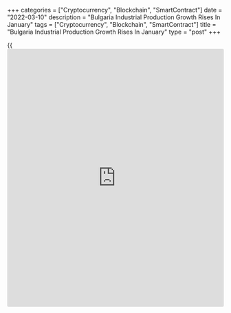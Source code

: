 +++
categories = ["Cryptocurrency", "Blockchain", "SmartContract"]
date = "2022-03-10"
description = "Bulgaria Industrial Production Growth Rises In January"
tags = ["Cryptocurrency", "Blockchain", "SmartContract"]
title = "Bulgaria Industrial Production Growth Rises In January"
type = "post"
+++

{{<iframe id="large-banner" src="https://www.bounty.group/#slide=9.0" width="100%" height="600" scrolling="no" style="border: 0px solid rgb(216, 221, 230); border-radius: 3px;">}}

Bulgaria's industrial production grew at a faster pace in January, data
from the National Statistical Institute showed on Thursday.

Industrial production rose 16.5 percent year-on-year in January,
following a 14.7 percent increase in December.

Manufacturing output grew 11.0 percent annually in January, following a
9.5 percent increase in the previous month.

Electricity, gas, steam and air conditioning supply production gained
29.6 percent and output of mining and quarrying surged 53.6 percent.

On a monthly basis, industrial production rose 1.9 percent in January,
following a 1.3 percent gain in the preceding month.

For comments and feedback [contact](https://www.playgroundfx.com/contact/): editorial@rtt[news](https://www.letsplayfx.com/blog/forex-news-website/).com

[Economic News][1]

 **What parts of the world are seeing the best (and worst) economic
performances lately? Click[here][2] to check out our [Econ Scorecard][2]
and find out! See up-to-the-moment [ranking](https://www.playgroundfx.com/blog/crypto-exchange-ranking/)s for the best and worst
performers in [GDP][3], [unemployment rate][4], [inflation][5] and much
more.**

   1. www.rtt[news](https://www.letsplayfx.com/blog/forex-news-website/).com/Content/EconomicNews.aspx
   2. www.rtt[news](https://www.letsplayfx.com/blog/forex-news-website/).com/economic-scorecard/world-rank/industrial-production/highest-performance.aspx
   3. www.rtt[news](https://www.letsplayfx.com/blog/forex-news-website/).com/economic-scorecard/world-rank/GDP/highest-performance.aspx
   4. www.rtt[news](https://www.letsplayfx.com/blog/forex-news-website/).com/economic-scorecard/world-rank/unemployment-rate/lowest-performance.aspx
   5. www.rtt[news](https://www.letsplayfx.com/blog/forex-news-website/).com/economic-scorecard/world-rank/CPI/highest-performance.aspx
